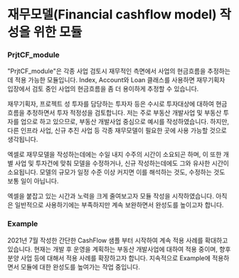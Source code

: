 # 재무모델(Financial cashflow model) 작성을 위한 모듈

### PrjtCF_module
"PrjtCF_module"은
각종 사업 검토시 재무적인 측면에서 사업의 현금흐름을 추정하는데 적용 가능한 모듈입니다.
Index, Account와 Loan 클래스를 사용하면 재무기획자 입장에서 검토 중인 사업의 현금흐름을 좀 더 용이하게 추정할 수 있습니다.

재무기획자, 프로젝트 성 투자를 담당하는 투자자 등은 수시로 투자대상에 대하여 현금흐름을 추정하면서 투자 적정성을 검토합니다.
저는 주로 부동산 개발사업 및 부동산 투자를 업으로 하고 있으므로, 부동산 개발사업 중심으로 예시를 작성하였습니다.
하지만, 다른 인프라 사업, 신규 추진 사업 등 각종 재무모델이 필요한 곳에 사용 가능할 것으로 생각됩니다.

엑셀로 재무모델을 작성하는데에는 수일 내지 수주의 시간이 소요되곤 하며,
이 또한 개별 사업 및 투자건에 맞춰 모델을 수정하거나, 신규 작성하는데에도 그와 유사한 시간이 소요됩니다.
모델의 규모가 일정 수준 이상 커지면 이를 해석하는 것도, 수정하는 것도 보통 일이 아닙니다.

엑셀을 붙잡고 있는 시간과 노력을 크게 줄여보고자 모듈 작성을 시작하였습니다.
아직은 일반적으로 사용하기에는 부족하지만 계속 보완하면서 완성도를 높이고자 합니다.

### Example
2021년 7월 작성한 간단한 CashFlow 샘플 부터 시작하여 계속 적용 사례를 확대하고 있습니다.
현재는 개발 후 운영을 계획하는 부동산 개발사업에 대하여 적용 중이며, 향후 분양 사업 등에 대해서 적용 사례를 확장하고자 합니다.
지속적으로 Example에 적용하면서 모듈에 대한 완성도를 높여가는 작업 중입니다.
